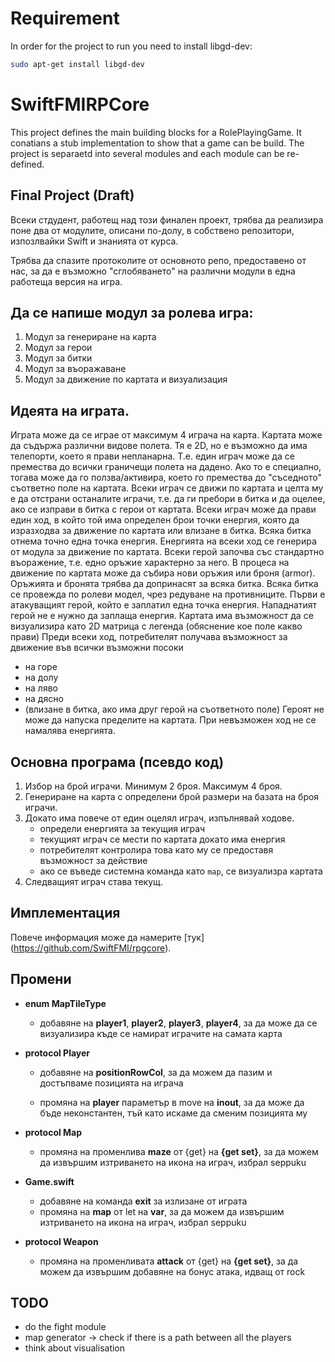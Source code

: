 # Requirement

In order for the project to run you need to install libgd-dev:
```bash
sudo apt-get install libgd-dev
```

# SwiftFMIRPCore
This project defines the main building blocks for a RolePlayingGame. It conatians a stub implementation to show that a game can be build. The project is separaetd into several modules and each module can be re-defined.

## Final Project (Draft)
Всеки стдудент, работещ над този финален проект, трябва да реализира поне два от модулите, описани по-долу, в собствено репозитори, изпозлвайки Swift и знанията от курса.

Трябва да спазите протоколите от основното репо, предоставено от нас, за да е възможно "сглобяването" на различни модули в една работеща версия на игра.

## Да се напише модул за ролева игра:


1. Модул за генериране на карта
2. Модул за герои
3. Модул за битки
4. Модул за въоражаване 
5. Модул за движение по картата и визуализация

## Идеята на играта.
Играта може да се играе от максимум 4 играча на карта. Картата може да съдържа различни видове полета. 
Тя е 2D, но е възможно да има телепорти, което я прави непланарна. Т.е. един играч може да се премества 
до всички граничещи полета на дадено. Ако то е специално, тогава може да го ползва/активира, което го премества
до "съседното" съответно поле на картата.
Всеки играч се движи по картата и целта му е да отстрани останалите играчи, т.е. да ги пребори в битка и да оцелее, ако се изправи в битка с герои от картата. 
Всеки играч може да прави един ход, в който той има определен брои точки енергия, която да изразходва за движение по картата или влизане в битка. Всяка битка отнема точно една точка енергия. Енергията на всеки ход се генерира от модула за движение по картата. 
Всеки герой започва със стандартно въоражение, т.е. едно оръжие характерно за него. В процеса на движение по картата може да събира нови оръжия или броня (armor). Оръжията и бронята трябва да допринасят за всяка битка.
Всяка битка се провежда по ролеви модел, чрез редуване на противниците. Първи е атакуващият герой, който е заплатил една точка енергия. Нападнатият герой не е нужно да заплаща енергия.
Картата има възможност да се визуализира като 2D матрица с легенда (обяснение кое поле какво прави)
Преди всеки ход, потребителят получава възможност за движение във всички възможни посоки 
* на горе
* на долу
* на ляво
* на дясно
* (влизане в битка, ако има друг герой на съответното поле)
Героят не може да напуска пределите на картата. При невъзможен ход не се намалява енергията.

## Основна програма (псевдо код)

1. Избор на брой играчи. Минимум 2 броя. Максимум 4 броя.
1. Генериране на карта с определени брой размери на базата на броя играчи.
1. Докато има повече от един оцелял играч, изпълнявай ходове.
    * определи енергията за текущия играч
    * текущият играч се мести по картата докато има енергия
    * потребителят контролира това като му се предоставя възможност за действие
    * ако се въведе системна команда като `map`, се визуализра картата
1. Следващият играч става текущ.

## Имплементация 

Повече информация може да намерите [тук] (https://github.com/SwiftFMI/rpgcore).

## Промени

* **enum MapTileType**
    * добавяне на **player1**, **player2**, **player3**, **player4**, за да може да се визуализира къде се намират играчите на самата карта

* **protocol Player**
    * добавяне на **positionRowCol**, за да можем да пазим и достъпваме позицията на играча
    
    * промяна на **player** параметър в move на **inout**, за да може да бъде неконстантен, тъй като искаме да сменим позицията му

* **protocol Map**
    * промяна на променлива **maze** от {get} на **{get set}**, за да можем да извършим изтриването на икона на играч, избрал seppuku

* **Game.swift**
    * добавяне на команда **exit** за излизане от играта
    * промяна на **map** от let на **var**, за да можем да извършим изтриването на икона на играч, избрал seppuku

* **protocol Weapon**
    * промяна на променливата **attack** от {get} на **{get set}**, за да можем да извършим добавяне на бонус атака, идващ от rock
    
## TODO
 
* do the fight module
* map generator -> check if there is a path between all the players
* think about visualisation
